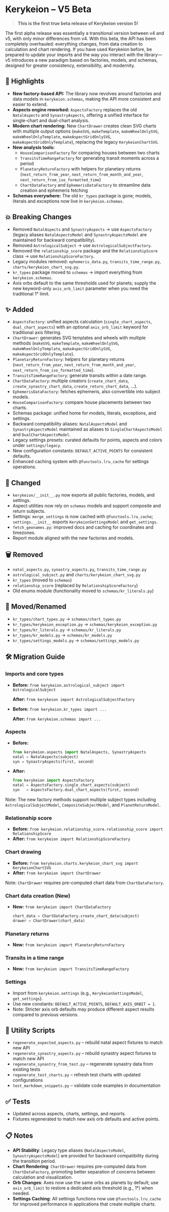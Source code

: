 # Kerykeion – V5 Beta

> **This is the first true beta release of Kerykeion version 5!**

The first alpha release was essentially a transitional version between v4 and v5, with only minor differences from v4. With this beta, the API has been completely overhauled: everything changes, from data creation to calculation and chart rendering. If you have used Kerykeion before, be prepared to update your imports and the way you interact with the library—v5 introduces a new paradigm based on factories, models, and schemas, designed for greater consistency, extensibility, and modernity.

## 🚀 Highlights
- **New factory-based API:** The library now revolves around factories and data models in `kerykeion.schemas`, making the API more consistent and easier to extend.
- **Aspects engine reworked:** `AspectsFactory` replaces the old `NatalAspects` and `SynastryAspects`, offering a unified interface for single-chart and dual-chart analysis.
- **Modern chart rendering:** New `ChartDrawer` creates clean SVG charts with multiple output options (`makeSVG`, `makeTemplate`, `makeWheelOnlySVG`, `makeWheelOnlyTemplate`, `makeAspectGridOnlySVG`, `makeAspectGridOnlyTemplate`), replacing the legacy `KerykeionChartSVG`.
- **New analysis tools:**
  - `HouseComparisonFactory` for comparing houses between two charts
  - `TransitsTimeRangeFactory` for generating transit moments across a period
  - `PlanetaryReturnFactory` with helpers for planetary returns (`next_return_from_year`, `next_return_from_month_and_year`, `next_return_from_iso_formatted_time`)
  - `ChartDataFactory` and `EphemerisDataFactory` to streamline data creation and ephemeris fetching
- **Schemas everywhere:** The old `kr_types` package is gone; models, literals and exceptions now live in `kerykeion.schemas`.

## 💥 Breaking Changes
- Removed `NatalAspects` and `SynastryAspects` → use `AspectsFactory` (legacy aliases `NatalAspectsModel` and `SynastryAspectsModel` are maintained for backward compatibility).
- Removed `AstrologicalSubject` → use `AstrologicalSubjectFactory`.
- Removed the `relationship_score` package and the `RelationshipScore` class → use `RelationshipScoreFactory`.
- Legacy modules removed: `ephemeris_data.py`, `transits_time_range.py`, `charts/kerykeion_chart_svg.py`.
- `kr_types` package moved to `schemas` → import everything from `kerykeion.schemas`.
- Axis orbs default to the same thresholds used for planets; supply the new keyword-only `axis_orb_limit` parameter when you need the traditional 1° limit.

## ✨ Added
- `AspectsFactory`: unified aspects calculation (`single_chart_aspects`, `dual_chart_aspects`) with an optional `axis_orb_limit` keyword for traditional axis filtering.
- `ChartDrawer`: generates SVG templates and wheels with multiple methods (`makeSVG`, `makeTemplate`, `makeWheelOnlySVG`, `makeWheelOnlyTemplate`, `makeAspectGridOnlySVG`, `makeAspectGridOnlyTemplate`).
- `PlanetaryReturnFactory`: helpers for planetary returns (`next_return_from_year`, `next_return_from_month_and_year`, `next_return_from_iso_formatted_time`).
- `TransitsTimeRangeFactory`: generate transits within a date range.
- `ChartDataFactory`: multiple creators (`create_chart_data`, `create_synastry_chart_data`, `create_return_chart_data`, …).
- `EphemerisDataFactory`: fetches ephemeris, also convertible into subject models.
- `HouseComparisonFactory`: compare house placements between two charts.
- Schemas package: unified home for models, literals, exceptions, and settings.
- Backward compatibility aliases: `NatalAspectsModel` and `SynastryAspectsModel` maintained as aliases to `SingleChartAspectsModel` and `DualChartAspectsModel`.
- Legacy settings presets: curated defaults for points, aspects and colors under `settings/legacy`.
- New configuration constants: `DEFAULT_ACTIVE_POINTS` for consistent defaults.
- Enhanced caching system with `@functools.lru_cache` for settings operations.

## 🔧 Changed
- `kerykeion/__init__.py` now exports all public factories, models, and settings.
- Aspect utilities now rely on `schemas` models and support composite and return subjects.
- Settings: `merge_settings` is now cached with `@functools.lru_cache`; `settings.__init__` exports `KerykeionSettingsModel` and `get_settings`.
- `fetch_geonames.py`: improved docs and caching for coordinates and timezones.
- Report module aligned with the new factories and models.

## 🗑 Removed
- `natal_aspects.py`, `synastry_aspects.py`, `transits_time_range.py`
- `astrological_subject.py` and `charts/kerykeion_chart_svg.py`
- `kr_types` (moved to `schemas`)
- `relationship_score` (replaced by `RelationshipScoreFactory`)
- Old enums module (functionality moved to `schemas/kr_literals.py`)

## 🔀 Moved/Renamed
- `kr_types/chart_types.py` → `schemas/chart_types.py`
- `kr_types/kerykeion_exception.py` → `schemas/kerykeion_exception.py`
- `kr_types/kr_literals.py` → `schemas/kr_literals.py`
- `kr_types/kr_models.py` → `schemas/kr_models.py`
- `kr_types/settings_models.py` → `schemas/settings_models.py`

## 🛠 Migration Guide

### Imports and core types
- **Before:** `from kerykeion.astrological_subject import AstrologicalSubject`
  
  **After:**  `from kerykeion import AstrologicalSubjectFactory`
- **Before:** `from kerykeion.kr_types import ...`
  
  **After:**  `from kerykeion.schemas import ...`

### Aspects
- **Before:**
    ```python
    from kerykeion.aspects import NatalAspects, SynastryAspects
    natal = NatalAspects(subject)
    syn = SynastryAspects(first, second)
    ```
- **After:**
    ```python
    from kerykeion import AspectsFactory
    natal = AspectsFactory.single_chart_aspects(subject)
    syn   = AspectsFactory.dual_chart_aspects(first, second)
    ```

Note: The new factory methods support multiple subject types including `AstrologicalSubjectModel`, `CompositeSubjectModel`, and `PlanetReturnModel`.

### Relationship score
- **Before:** `from kerykeion.relationship_score.relationship_score import RelationshipScore`
- **After:**  `from kerykeion import RelationshipScoreFactory`

### Chart drawing
- **Before:** `from kerykeion.charts.kerykeion_chart_svg import KerykeionChartSVG`
- **After:**  `from kerykeion import ChartDrawer`

Note: `ChartDrawer` requires pre-computed chart data from `ChartDataFactory`.

### Chart data creation (New)
- **New:** `from kerykeion import ChartDataFactory`
  ```python
  chart_data = ChartDataFactory.create_chart_data(subject)
  drawer = ChartDrawer(chart_data)
  ```

### Planetary returns
- **New:** `from kerykeion import PlanetaryReturnFactory`

### Transits in a time range
- **New:** `from kerykeion import TransitsTimeRangeFactory`

### Settings
- Import from `kerykeion.settings` (e.g., `KerykeionSettingsModel`, `get_settings`).
- Use new constants: `DEFAULT_ACTIVE_POINTS`, `DEFAULT_AXIS_ORBIT = 1`.
- Note: Stricter axis orb defaults may produce different aspect results compared to previous versions.

## 🧰 Utility Scripts
- `regenerate_expected_aspects.py` – rebuild natal aspect fixtures to match new API
- `regenerate_synastry_aspects.py` – rebuild synastry aspect fixtures to match new API  
- `regenerate_synastry_from_test.py` – regenerate synastry data from existing tests
- `regenerate_test_charts.py` – refresh test charts with updated configurations
- `test_markdown_snippets.py` – validate code examples in documentation

## ✅ Tests
- Updated across aspects, charts, settings, and reports.
- Fixtures regenerated to match new axis orb defaults and active points.

## 📋 Notes
- **API Stability**: Legacy type aliases (`NatalAspectsModel`, `SynastryAspectsModel`) are provided for backward compatibility during the transition period.
- **Chart Rendering**: `ChartDrawer` requires pre-computed data from `ChartDataFactory`, promoting better separation of concerns between calculation and visualization.
- **Orb Changes**: Axes now use the same orbs as planets by default; use `axis_orb_limit` to restore a dedicated axis threshold (e.g., 1°) when needed.
- **Settings Caching**: All settings functions now use `@functools.lru_cache` for improved performance in applications that create multiple charts.
